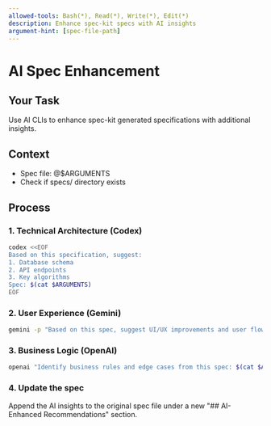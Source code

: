 ```yaml
---
allowed-tools: Bash(*), Read(*), Write(*), Edit(*)
description: Enhance spec-kit specs with AI insights
argument-hint: [spec-file-path]
---
```


# AI Spec Enhancement

## Your Task

Use AI CLIs to enhance spec-kit generated specifications with additional insights.

## Context
- Spec file: @$ARGUMENTS
- Check if specs/ directory exists

## Process

### 1. Technical Architecture (Codex)
```bash
codex <<EOF
Based on this specification, suggest:
1. Database schema
2. API endpoints  
3. Key algorithms
Spec: $(cat $ARGUMENTS)
EOF
```

### 2. User Experience (Gemini)
```bash
gemini -p "Based on this spec, suggest UI/UX improvements and user flows: $(cat $ARGUMENTS | head -50)"
```

### 3. Business Logic (OpenAI)
```bash
openai "Identify business rules and edge cases from this spec: $(cat $ARGUMENTS | head -50)"
```

### 4. Update the spec
Append the AI insights to the original spec file under a new "## AI-Enhanced Recommendations" section.